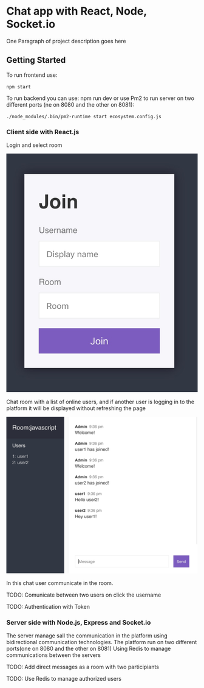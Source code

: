 # Chat app with React, Node, Socket.io

One Paragraph of project description goes here

## Getting Started

To run frontend use: 
```
npm start
```
To run backend you can use: npm run dev
or 
use Pm2 to run server on two different ports (ne on 8080 and the other on 8081): 
```
./node_modules/.bin/pm2-runtime start ecosystem.config.js
```

### Client side with React.js

Login and select room


![alt text](https://github.com/konolga/Chat/blob/master/public/img/ChatApp1.jpg)

Chat room with a list of online users, and if another user is logging in to the platform it will be displayed without refreshing the page


![alt text](https://github.com/konolga/Chat/blob/master/public/img/ChatApp2.jpg)

In this chat user communicate in the room.


TODO: Comunicate between two users on click the username

TODO: Authentication with Token

### Server side with Node.js, Express and Socket.io

The server manage sall the communication in the platform using bidirectional communication technologies.
The platform run on two different ports(one on 8080 and the other on 8081)
Using Redis to manage communications between the servers


TODO: Add direct messages as a room with two participiants

TODO: Use Redis to manage authorized users
